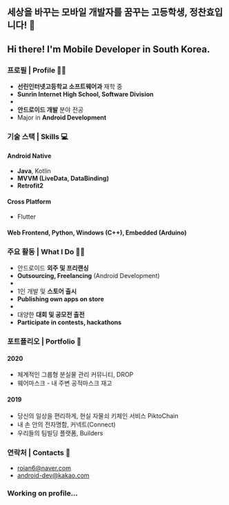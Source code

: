## 세상을 바꾸는 모바일 개발자를 꿈꾸는 고등학생, 정찬효입니다! 👋
## Hi there! I'm Mobile Developer in South Korea. 

### 프로필 | Profile 🙋‍♂️
- **선린인터넷고등학교 소프트웨어과** 재학 중
- **Sunrin Internet High School, Software Division**
- 
- **안드로이드 개발** 분야 전공
- Major in **Android Development**

### 기술 스택 | Skills 💻
#### Android Native
- **Java**, Kotlin
- **MVVM (LiveData, DataBinding)**
- **Retrofit2**
#### Cross Platform
- Flutter
#### Web Frontend, Python, Windows (C++), Embedded (Arduino)

### 주요 활동 | What I Do 🏃‍♂️
- 안드로이드 **외주 및 프리랜싱**
- **Outsourcing, Freelancing** (Android Development)
-
- 1인 개발 및 **스토어 출시**
- **Publishing own apps on store**
-
- 대양한 **대회 및 공모전 출전**
- **Participate in contests, hackathons**

### 포트폴리오 | Portfolio 🚀
#### 2020
- 체계적인 그룹형 분실물 관리 커뮤니티, DROP
- 웨어마스크 - 내 주변 공적마스크 재고

#### 2019
- 당신의 일상을 편리하게, 현실 자물쇠 키체인 서비스 PiktoChain
- 내 손 안의 전자명함, 커넥트(Connect)
- 우리들의 팀빌딩 플랫폼, Builders

### 연락처 | Contacts 🙌
- roian6@naver.com
- android-dev@kakao.com

### Working on profile...
